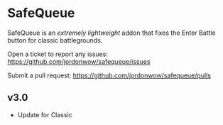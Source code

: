 # SafeQueue

SafeQueue is an _extremely lightweight_ addon that fixes the Enter Battle button for classic battlegrounds.

Open a ticket to report any issues:
https://github.com/jordonwow/safequeue/issues

Submit a pull request:
https://github.com/jordonwow/safequeue/pulls

## v3.0
* Update for Classic
